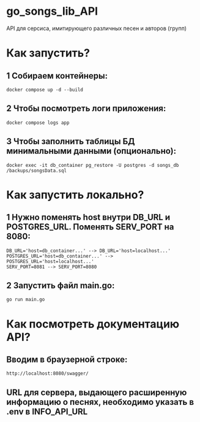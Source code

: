 # go_songs_lib_API
API для серсиса, имитирующего различных песен и авторов (групп)

# Как запустить?
## 1 Собираем контейнеры: 
```shell
docker compose up -d --build
```
## 2 Чтобы посмотреть логи приложения:
```shell
docker compose logs app
```
## 3 Чтобы заполнить таблицы БД минимальными данными (опционально):
```shell
docker exec -it db_container pg_restore -U postgres -d songs_db /backups/songsData.sql
```

# Как запустить локально?
## 1 Нужно поменять host внутри DB_URL и POSTGRES_URL. Поменять SERV_PORT на 8080:
```shell
DB_URL='host=db_container...' --> DB_URL='host=localhost...'
POSTGRES_URL='host=db_container...' --> POSTGRES_URL='host=localhost...'
SERV_PORT=8081 --> SERV_PORT=8080
```
## 2 Запустить файл main.go:
```shell
go run main.go
```

# Как посмотреть документацию API?
## Вводим в браузерной строке:
```shell
http://localhost:8080/swagger/
```

## URL для сервера, выдающего расширенную информацию о песнях, необходимо указать в .env в INFO_API_URL